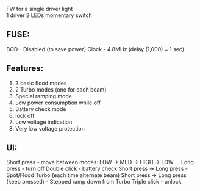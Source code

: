 FW for a single driver light     
1 driver 2 LEDs 
momentary switch

FUSE:
----
BOD - Disabled (to save power)
Clock - 4.8MHz (delay (1,000) = 1 sec) 
 
Features:
---------
1. 3 basic flood modes 
2. 2 Turbo modes (one for each beam) 
3. Special ramping mode
4. Low power consumption while off
5. Battery check mode
6. lock off
7. Low voltage indication 
 8. Very low voltage protection
 
UI:
---
Short press - move between modes: LOW -> MED -> HIGH -> LOW ... 
Long press - turn off
Double click - battery check
Short press -> Long press - Spot/Flood Turbo (each time alternate beam) 
Short press -> Long press (keep pressed) - Stepped ramp down from Turbo
Triple click - unlock
